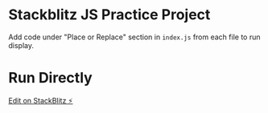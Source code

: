 # Stackblitz JS Practice Project

Add code under "Place or Replace" section in `index.js` from each file to run display.

# Run Directly

[Edit on StackBlitz ⚡️](https://stackblitz.com/edit/js-r8jgdv)
